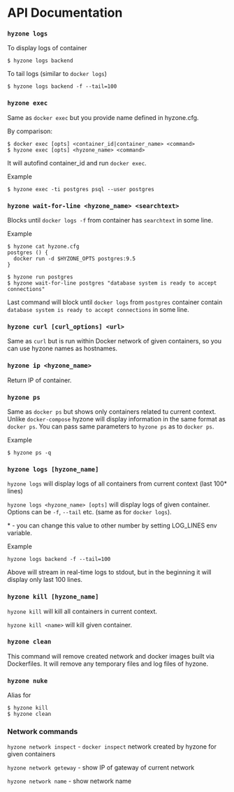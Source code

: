 # API Documentation

### `hyzone logs`

To display logs of container

    $ hyzone logs backend

To tail logs (similar to `docker logs`)

    $ hyzone logs backend -f --tail=100

### `hyzone exec`

Same as `docker exec` but you provide name defined in hyzone.cfg.

By comparison:

    $ docker exec [opts] <container_id|container_name> <command>
    $ hyzone exec [opts] <hyzone_name> <command>

It will autofind container_id and run `docker exec`.

Example

    $ hyzone exec -ti postgres psql --user postgres

### `hyzone wait-for-line <hyzone_name> <searchtext>`

Blocks until `docker logs -f` from container has `searchtext` in some line.

Example

    $ hyzone cat hyzone.cfg
    postgres () {
      docker run -d $HYZONE_OPTS postgres:9.5
    }

    $ hyzone run postgres
    $ hyzone wait-for-line postgres "database system is ready to accept connections"
    
Last command will block until `docker logs` from `postgres` container contain `database system is ready to accept connections` in some line.

### `hyzone curl [curl_options] <url>`

Same as `curl` but is run within Docker network of given containers, so you can use hyzone names as hostnames.

### `hyzone ip <hyzone_name>`

Return IP of container.

### `hyzone ps`

Same as `docker ps` but shows only containers related tu current context. Unlike `docker-compose` hyzone will display information in the same format as `docker ps`. You can pass same parameters to `hyzone ps` as to `docker ps`.

Example

    $ hyzone ps -q

### `hyzone logs [hyzone_name]`

`hyzone logs` will display logs of all containers from current context (last 100* lines)

`hyzone logs <hyzone_name> [opts]` will display logs of given container. Options can be `-f`, `--tail` etc. (same as for `docker logs`). 

\* - you can change this value to other number by setting LOG_LINES env variable.

Example

    hyzone logs backend -f --tail=100

Above will stream in real-time logs to stdout, but in the beginning it will display only last 100 lines.

### `hyzone kill [hyzone_name]`

`hyzone kill` will kill all containers in current context.

`hyzone kill <name>` will kill given container.

### `hyzone clean`

This command will remove created network and docker images built via Dockerfiles. It will remove any temporary files and log files of hyzone.

### `hyzone nuke`

Alias for

    $ hyzone kill
    $ hyzone clean

### Network commands

`hyzone network inspect` - `docker inspect` network created by hyzone for given containers

`hyzone network geteway` - show IP of gateway of current network

`hyzone network name` - show network name

